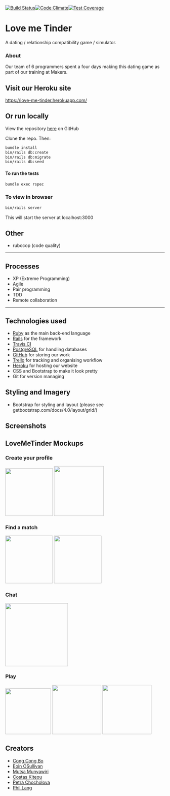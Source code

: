 [![Build Status](https://travis-ci.org/langphil/love-me-tinder.svg?branch=master)](https://travis-ci.org/langphil/love-me-tinder)[![Code Climate](https://codeclimate.com/github/langphil/love-me-tinder/badges/gpa.svg)](https://codeclimate.com/github/rails/rails)[![Test Coverage](https://codeclimate.com/github/langphil/love-me-tinder/badges/coverage.svg)](https://codeclimate.com/github/langphil/love-me-tinder/coverage)

# Love me Tinder
A dating / relationship compatibility game / simulator.

### About
Our team of 6 programmers spent a four days making this dating game as part of our training at Makers.

## Visit our Heroku site

https://love-me-tinder.herokuapp.com/

## Or run locally
View the repository [here](https://github.com/makersacademy/acebook-remote-july-2017) on GitHub

Clone the repo. Then:

```bash
bundle install
bin/rails db:create
bin/rails db:migrate
bin/rails db:seed
```
#### To run the tests
```bash
bundle exec rspec
```

### To view in browser
```bash
bin/rails server
```
This will start the server at localhost:3000

## Other
* rubocop (code quality)

---
## Processes
* XP (Extreme Programming)
* Agile
* Pair programming
* TDD
* Remote collaboration

---
## Technologies used
* [Ruby](https://www.ruby-lang.org/en/) as the main back-end language
* [Rails](http://rubyonrails.org/) for the framework
* [Travis CI](https://travis-ci.org/)
* [PostgreSQL](https://www.postgresql.org/) for handling databases
* [GitHub](https://github.com/makersacademy/acebook-remote-july-2017) for storing our work
* [Trello](https://trello.com/) for tracking and organising workflow
* [Heroku](https://acebook-remote-july.herokuapp.com/
) for hosting our website
* CSS and Bootstrap to make it look pretty
* Git for version managing

## Styling and Imagery
* Bootstrap for styling and layout (please see getbootstrap.com/docs/4.0/layout/grid/)

## Screenshots


## LoveMeTinder Mockups

### Create your profile

<p float="left">
  <img src="http://i.imgur.com/53Uo3as.png" width="150"/>
  <img src="http://i.imgur.com/QTSTlxh.png" width="157"/>
</p>

### Find a match

<p float="left">
  <img src="http://i.imgur.com/obxHHXf.png" width="150"/>
  <img src="http://i.imgur.com/VnCODuy.png" width="150"/>
</p>

### Chat
<p float="left">
  <img src="http://i.imgur.com/5z9UoJ4.png" width="198"/>
</p>

### Play
<p float="left">
  <img src="http://i.imgur.com/87yPepM.png" width="144"/>
  <img src="http://i.imgur.com/leOdYXN.png" width="155"/>
  <img src="http://i.imgur.com/LRIGCGd.png" width="155"/>
</p>


## Creators
* [Cong Cong Bo](https://github.com/congcongbo)
* [Eoin OSullivan](https://github.com/EOSullivanBerlin)
* [Mutsa Munyawiri](https://github.com/memunyawiri)
* [Costas Kiteou](https://github.com/ckiteou)
* [Petra Chocholova](https://github.com/petrakh)
* [Phil Lang](https://github.com/langphil)
